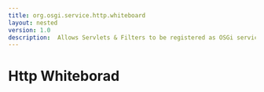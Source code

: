 ```yaml
---
title: org.osgi.service.http.whiteboard
layout: nested
version: 1.0
description:  Allows Servlets & Filters to be registered as OSGi services 
---
```


# Http Whiteborad